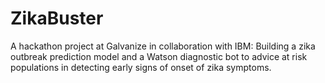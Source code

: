 # ZikaBuster

A hackathon project at Galvanize in collaboration with IBM: Building a zika outbreak prediction model and a Watson diagnostic bot to advice at risk populations in detecting early signs of onset of zika symptoms.

